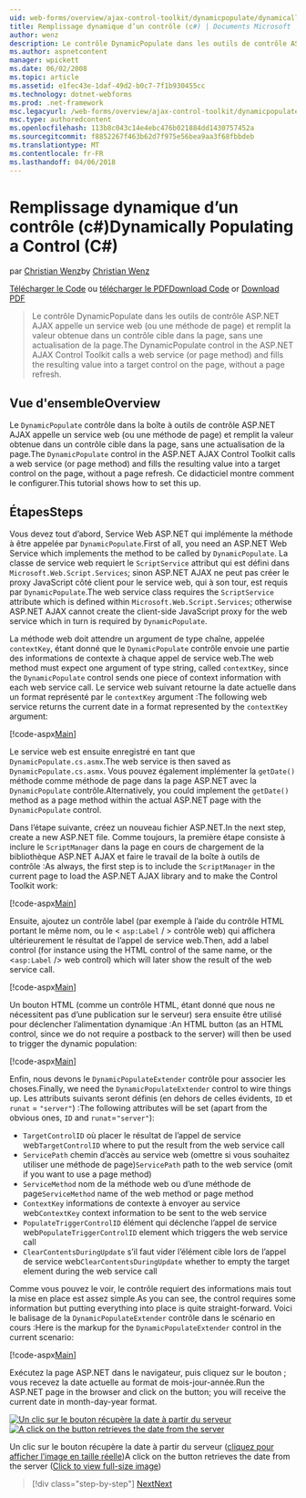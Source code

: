 ```yaml
---
uid: web-forms/overview/ajax-control-toolkit/dynamicpopulate/dynamically-populating-a-control-cs
title: Remplissage dynamique d’un contrôle (c#) | Documents Microsoft
author: wenz
description: Le contrôle DynamicPopulate dans les outils de contrôle ASP.NET AJAX appelle un service web (ou une méthode de page) et remplit la valeur obtenue dans un contrôle cible t...
ms.author: aspnetcontent
manager: wpickett
ms.date: 06/02/2008
ms.topic: article
ms.assetid: e1fec43e-1daf-49d2-b0c7-7f1b930455cc
ms.technology: dotnet-webforms
ms.prod: .net-framework
msc.legacyurl: /web-forms/overview/ajax-control-toolkit/dynamicpopulate/dynamically-populating-a-control-cs
msc.type: authoredcontent
ms.openlocfilehash: 113b8c043c14e4ebc476b021884dd1430757452a
ms.sourcegitcommit: f8852267f463b62d7f975e56bea9aa3f68fbbdeb
ms.translationtype: MT
ms.contentlocale: fr-FR
ms.lasthandoff: 04/06/2018
---
```

<a name="dynamically-populating-a-control-c"></a><span data-ttu-id="77b97-103">Remplissage dynamique d’un contrôle (c#)</span><span class="sxs-lookup"><span data-stu-id="77b97-103">Dynamically Populating a Control (C#)</span></span>
====================
<span data-ttu-id="77b97-104">par [Christian Wenz](https://github.com/wenz)</span><span class="sxs-lookup"><span data-stu-id="77b97-104">by [Christian Wenz](https://github.com/wenz)</span></span>

<span data-ttu-id="77b97-105">[Télécharger le Code](http://download.microsoft.com/download/d/8/f/d8f2f6f9-1b7c-46ad-9252-e1fc81bdea3e/dynamicpopulate0.cs.zip) ou [télécharger le PDF](http://download.microsoft.com/download/b/6/a/b6ae89ee-df69-4c87-9bfb-ad1eb2b23373/dynamicpopulate0CS.pdf)</span><span class="sxs-lookup"><span data-stu-id="77b97-105">[Download Code](http://download.microsoft.com/download/d/8/f/d8f2f6f9-1b7c-46ad-9252-e1fc81bdea3e/dynamicpopulate0.cs.zip) or [Download PDF](http://download.microsoft.com/download/b/6/a/b6ae89ee-df69-4c87-9bfb-ad1eb2b23373/dynamicpopulate0CS.pdf)</span></span>

> <span data-ttu-id="77b97-106">Le contrôle DynamicPopulate dans les outils de contrôle ASP.NET AJAX appelle un service web (ou une méthode de page) et remplit la valeur obtenue dans un contrôle cible dans la page, sans une actualisation de la page.</span><span class="sxs-lookup"><span data-stu-id="77b97-106">The DynamicPopulate control in the ASP.NET AJAX Control Toolkit calls a web service (or page method) and fills the resulting value into a target control on the page, without a page refresh.</span></span>


## <a name="overview"></a><span data-ttu-id="77b97-107">Vue d'ensemble</span><span class="sxs-lookup"><span data-stu-id="77b97-107">Overview</span></span>

<span data-ttu-id="77b97-108">Le `DynamicPopulate` contrôle dans la boîte à outils de contrôle ASP.NET AJAX appelle un service web (ou une méthode de page) et remplit la valeur obtenue dans un contrôle cible dans la page, sans une actualisation de la page.</span><span class="sxs-lookup"><span data-stu-id="77b97-108">The `DynamicPopulate` control in the ASP.NET AJAX Control Toolkit calls a web service (or page method) and fills the resulting value into a target control on the page, without a page refresh.</span></span> <span data-ttu-id="77b97-109">Ce didacticiel montre comment le configurer.</span><span class="sxs-lookup"><span data-stu-id="77b97-109">This tutorial shows how to set this up.</span></span>

## <a name="steps"></a><span data-ttu-id="77b97-110">Étapes</span><span class="sxs-lookup"><span data-stu-id="77b97-110">Steps</span></span>

<span data-ttu-id="77b97-111">Vous devez tout d’abord, Service Web ASP.NET qui implémente la méthode à être appelée par `DynamicPopulate`.</span><span class="sxs-lookup"><span data-stu-id="77b97-111">First of all, you need an ASP.NET Web Service which implements the method to be called by `DynamicPopulate`.</span></span> <span data-ttu-id="77b97-112">La classe de service web requiert le `ScriptService` attribut qui est défini dans `Microsoft.Web.Script.Services`; sinon ASP.NET AJAX ne peut pas créer le proxy JavaScript côté client pour le service web, qui à son tour, est requis par `DynamicPopulate`.</span><span class="sxs-lookup"><span data-stu-id="77b97-112">The web service class requires the `ScriptService` attribute which is defined within `Microsoft.Web.Script.Services`; otherwise ASP.NET AJAX cannot create the client-side JavaScript proxy for the web service which in turn is required by `DynamicPopulate`.</span></span>

<span data-ttu-id="77b97-113">La méthode web doit attendre un argument de type chaîne, appelée `contextKey`, étant donné que le `DynamicPopulate` contrôle envoie une partie des informations de contexte à chaque appel de service web.</span><span class="sxs-lookup"><span data-stu-id="77b97-113">The web method must expect one argument of type string, called `contextKey`, since the `DynamicPopulate` control sends one piece of context information with each web service call.</span></span> <span data-ttu-id="77b97-114">Le service web suivant retourne la date actuelle dans un format représenté par le `contextKey` argument :</span><span class="sxs-lookup"><span data-stu-id="77b97-114">The following web service returns the current date in a format represented by the `contextKey` argument:</span></span>

[!code-aspx[Main](dynamically-populating-a-control-cs/samples/sample1.aspx)]

<span data-ttu-id="77b97-115">Le service web est ensuite enregistré en tant que `DynamicPopulate.cs.asmx`.</span><span class="sxs-lookup"><span data-stu-id="77b97-115">The web service is then saved as `DynamicPopulate.cs.asmx`.</span></span> <span data-ttu-id="77b97-116">Vous pouvez également implémenter la `getDate()` méthode comme méthode de page dans la page ASP.NET avec la `DynamicPopulate` contrôle.</span><span class="sxs-lookup"><span data-stu-id="77b97-116">Alternatively, you could implement the `getDate()` method as a page method within the actual ASP.NET page with the `DynamicPopulate` control.</span></span>

<span data-ttu-id="77b97-117">Dans l’étape suivante, créez un nouveau fichier ASP.NET.</span><span class="sxs-lookup"><span data-stu-id="77b97-117">In the next step, create a new ASP.NET file.</span></span> <span data-ttu-id="77b97-118">Comme toujours, la première étape consiste à inclure le `ScriptManager` dans la page en cours de chargement de la bibliothèque ASP.NET AJAX et faire le travail de la boîte à outils de contrôle :</span><span class="sxs-lookup"><span data-stu-id="77b97-118">As always, the first step is to include the `ScriptManager` in the current page to load the ASP.NET AJAX library and to make the Control Toolkit work:</span></span>

[!code-aspx[Main](dynamically-populating-a-control-cs/samples/sample2.aspx)]

<span data-ttu-id="77b97-119">Ensuite, ajoutez un contrôle label (par exemple à l’aide du contrôle HTML portant le même nom, ou le &lt; `asp:Label`  / &gt; contrôle web) qui affichera ultérieurement le résultat de l’appel de service web.</span><span class="sxs-lookup"><span data-stu-id="77b97-119">Then, add a label control (for instance using the HTML control of the same name, or the &lt;`asp:Label` /&gt; web control) which will later show the result of the web service call.</span></span>

[!code-aspx[Main](dynamically-populating-a-control-cs/samples/sample3.aspx)]

<span data-ttu-id="77b97-120">Un bouton HTML (comme un contrôle HTML, étant donné que nous ne nécessitent pas d’une publication sur le serveur) sera ensuite être utilisé pour déclencher l’alimentation dynamique :</span><span class="sxs-lookup"><span data-stu-id="77b97-120">An HTML button (as an HTML control, since we do not require a postback to the server) will then be used to trigger the dynamic population:</span></span>

[!code-aspx[Main](dynamically-populating-a-control-cs/samples/sample4.aspx)]

<span data-ttu-id="77b97-121">Enfin, nous devons le `DynamicPopulateExtender` contrôle pour associer les choses.</span><span class="sxs-lookup"><span data-stu-id="77b97-121">Finally, we need the `DynamicPopulateExtender` control to wire things up.</span></span> <span data-ttu-id="77b97-122">Les attributs suivants seront définis (en dehors de celles évidents, `ID` et `runat` = `"server"`) :</span><span class="sxs-lookup"><span data-stu-id="77b97-122">The following attributes will be set (apart from the obvious ones, `ID` and `runat`=`"server"`):</span></span>

- <span data-ttu-id="77b97-123">`TargetControlID` où placer le résultat de l’appel de service web</span><span class="sxs-lookup"><span data-stu-id="77b97-123">`TargetControlID` where to put the result from the web service call</span></span>
- <span data-ttu-id="77b97-124">`ServicePath` chemin d’accès au service web (omettre si vous souhaitez utiliser une méthode de page)</span><span class="sxs-lookup"><span data-stu-id="77b97-124">`ServicePath` path to the web service (omit if you want to use a page method)</span></span>
- <span data-ttu-id="77b97-125">`ServiceMethod` nom de la méthode web ou d’une méthode de page</span><span class="sxs-lookup"><span data-stu-id="77b97-125">`ServiceMethod` name of the web method or page method</span></span>
- <span data-ttu-id="77b97-126">`ContextKey` informations de contexte à envoyer au service web</span><span class="sxs-lookup"><span data-stu-id="77b97-126">`ContextKey` context information to be sent to the web service</span></span>
- <span data-ttu-id="77b97-127">`PopulateTriggerControlID` élément qui déclenche l’appel de service web</span><span class="sxs-lookup"><span data-stu-id="77b97-127">`PopulateTriggerControlID` element which triggers the web service call</span></span>
- <span data-ttu-id="77b97-128">`ClearContentsDuringUpdate` s’il faut vider l’élément cible lors de l’appel de service web</span><span class="sxs-lookup"><span data-stu-id="77b97-128">`ClearContentsDuringUpdate` whether to empty the target element during the web service call</span></span>

<span data-ttu-id="77b97-129">Comme vous pouvez le voir, le contrôle requiert des informations mais tout la mise en place est assez simple.</span><span class="sxs-lookup"><span data-stu-id="77b97-129">As you can see, the control requires some information but putting everything into place is quite straight-forward.</span></span> <span data-ttu-id="77b97-130">Voici le balisage de la `DynamicPopulateExtender` contrôle dans le scénario en cours :</span><span class="sxs-lookup"><span data-stu-id="77b97-130">Here is the markup for the `DynamicPopulateExtender` control in the current scenario:</span></span>

[!code-aspx[Main](dynamically-populating-a-control-cs/samples/sample5.aspx)]

<span data-ttu-id="77b97-131">Exécutez la page ASP.NET dans le navigateur, puis cliquez sur le bouton ; vous recevez la date actuelle au format de mois-jour-année.</span><span class="sxs-lookup"><span data-stu-id="77b97-131">Run the ASP.NET page in the browser and click on the button; you will receive the current date in month-day-year format.</span></span>


<span data-ttu-id="77b97-132">[![Un clic sur le bouton récupère la date à partir du serveur](dynamically-populating-a-control-cs/_static/image2.png)](dynamically-populating-a-control-cs/_static/image1.png)</span><span class="sxs-lookup"><span data-stu-id="77b97-132">[![A click on the button retrieves the date from the server](dynamically-populating-a-control-cs/_static/image2.png)](dynamically-populating-a-control-cs/_static/image1.png)</span></span>

<span data-ttu-id="77b97-133">Un clic sur le bouton récupère la date à partir du serveur ([cliquez pour afficher l’image en taille réelle](dynamically-populating-a-control-cs/_static/image3.png))</span><span class="sxs-lookup"><span data-stu-id="77b97-133">A click on the button retrieves the date from the server ([Click to view full-size image](dynamically-populating-a-control-cs/_static/image3.png))</span></span>

> [!div class="step-by-step"]
> [<span data-ttu-id="77b97-134">Next</span><span class="sxs-lookup"><span data-stu-id="77b97-134">Next</span></span>](dynamically-populating-a-control-using-javascript-code-cs.md)
